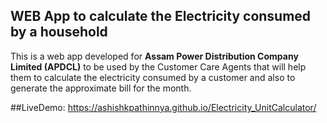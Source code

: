 ## WEB App to calculate the Electricity consumed by a household

This is a web app developed for **Assam Power Distribution Company Limited (APDCL)** to be used by the Customer Care Agents that will help them to calculate the electricity consumed by a customer and also to generate the approximate bill for the month.

##LiveDemo: https://ashishkpathinnya.github.io/Electricity_UnitCalculator/

